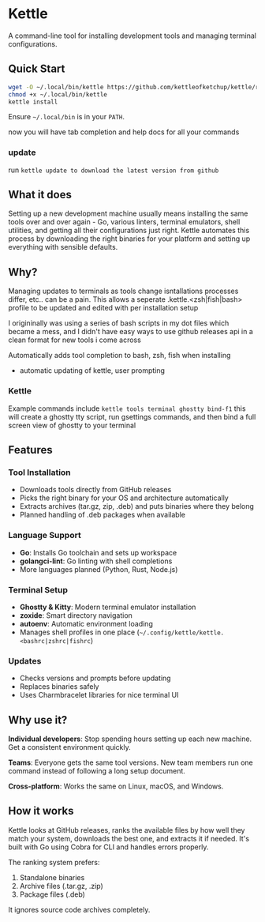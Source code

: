 # Kettle

A command-line tool for installing development tools and managing terminal configurations.

## Quick Start

```bash
wget -O ~/.local/bin/kettle https://github.com/kettleofketchup/kettle/releases/latest/download/kettle
chmod +x ~/.local/bin/kettle
kettle install
```

Ensure `~/.local/bin` is in your `PATH`.

now you will have tab completion and help docs for all your commands

### update

run `kettle update to download the latest version from github`

## What it does

Setting up a new development machine usually means installing the same tools over and over again - Go, various linters, terminal emulators, shell utilities, and getting all their configurations just right. Kettle automates this process by downloading the right binaries for your platform and setting up everything with sensible defaults.

## Why?

Managing updates to terminals as tools change isntallations processes differ, etc.. can be a pain. This allows a seperate .kettle.<zsh|fish|bash> profile to be updated and edited with per installation setup

I origininally was using a series of bash scripts in my dot files which became a mess, and I didn't have easy ways to use github releases api in a clean format for new tools i come across

Automatically adds tool completion to bash, zsh, fish when installing

- automatic updating of kettle, user prompting

### Kettle

Example commands include `kettle tools terminal ghostty bind-f1` this will create a ghostty tty script, run gsettings commands, and then bind a full screen view of ghostty to your terminal

## Features

### Tool Installation

- Downloads tools directly from GitHub releases
- Picks the right binary for your OS and architecture automatically
- Extracts archives (tar.gz, zip, .deb) and puts binaries where they belong
- Planned handling of .deb packages when available

### Language Support

- **Go**: Installs Go toolchain and sets up workspace
- **golangci-lint**: Go linting with shell completions
- More languages planned (Python, Rust, Node.js)

### Terminal Setup

- **Ghostty & Kitty**: Modern terminal emulator installation
- **zoxide**: Smart directory navigation
- **autoenv**: Automatic environment loading
- Manages shell profiles in one place (`~/.config/kettle/kettle.<bashrc|zshrc|fishrc`)

### Updates

- Checks versions and prompts before updating
- Replaces binaries safely
- Uses Charmbracelet libraries for nice terminal UI

## Why use it?

**Individual developers**: Stop spending hours setting up each new machine. Get a consistent environment quickly.

**Teams**: Everyone gets the same tool versions. New team members run one command instead of following a long setup document.

**Cross-platform**: Works the same on Linux, macOS, and Windows.

## How it works

Kettle looks at GitHub releases, ranks the available files by how well they match your system, downloads the best one, and extracts it if needed. It's built with Go using Cobra for CLI and handles errors properly.

The ranking system prefers:

1. Standalone binaries
2. Archive files (.tar.gz, .zip)
3. Package files (.deb)

It ignores source code archives completely.
